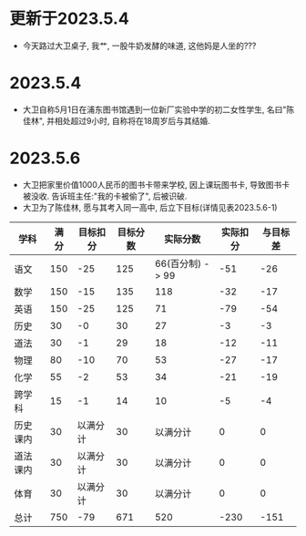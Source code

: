 # 更新于2023.5.4
 - 今天路过大卫桌子, 我艹, 一股牛奶发酵的味道, 这他妈是人坐的???
# 2023.5.4
 - 大卫自称5月1日在浦东图书馆遇到一位新厂实验中学的初二女性学生, 名曰"陈佳林", 并相处超过9小时, 自称将在18周岁后与其结婚.
# 2023.5.6
 - 大卫把家里价值1000人民币的图书卡带来学校, 因上课玩图书卡, 导致图书卡被没收. 告诉班主任:"我的卡被偷了", 后被识破.
 - 大卫为了陈佳林, 愿与其考入同一高中, 后立下目标(详情见表2023.5.6-1)
 
| 学科     | 满分 | 目标扣分 | 目标分数 | 实际分数         | 实际扣分 | 与目标差 |
| -------- | ---- | -------- | -------- | ---------------- | -------- | ------- |
| 语文     | 150  | -25      | 125      | 66(百分制) -> 99 | -51      | -26     |
| 数学     | 150  | -15      | 135      | 118              | -32      | -17     |
| 英语     | 150  | -25      | 125      | 71               | -79      | -54     |
| 历史     | 30   | -0       | 30       | 27               | -3       | -3      |
| 道法     | 30   | -1       | 29       | 18               | -12      | -11     |
| 物理     | 80   | -10      | 70       | 53               | -27      | -17     |
| 化学     | 55   | -2       | 53       | 34               | -21      | -19     |
| 跨学科   | 15   | -1       | 14       | 10               | -5       | -4      |
| 历史课内 | 30   | 以满分计 | 30       | 以满分计         | 0        | 0       |
| 道法课内 | 30   | 以满分计 | 30       | 以满分计         | 0        | 0       |
| 体育     | 30   | 以满分计 | 30       | 以满分计         | 0        | 0       |
| 总计     | 750  | -79      | 671      | 520              | -230     | -151    |

